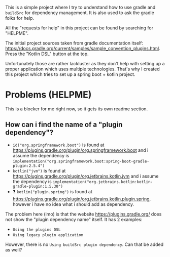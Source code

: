 This is a simple project where I try to understand how to use gradle and `buildSrc` for dependency management. It is also used to ask the gradle folks for help.

All the "requests for help" in this project can be found by searching for "HELPME".

The initial project sources taken from gradle documentation itself: https://docs.gradle.org/current/samples/sample_convention_plugins.html. Press the "Kotlin DSL" button at the top.

Unfortunately those are rather lackluster as they don't help with setting up a proper application which uses multiple technologies. That's why I created this project which tries to set up a spring boot + kotlin project.


# Problems (HELPME)

This is a blocker for me right now, so it gets its own readme section.

## How can i find the name of a "plugin dependency"?

- `id("org.springframework.boot")` is found at https://plugins.gradle.org/plugin/org.springframework.boot and i assume the dependency is `implementation("org.springframework.boot:spring-boot-gradle-plugin:2.5.4")`
- `kotlin("jvm")` is found at https://plugins.gradle.org/plugin/org.jetbrains.kotlin.jvm and i assume the dependency is `implementation("org.jetbrains.kotlin:kotlin-gradle-plugin:1.5.30")`
- ❓ `kotlin("plugin.spring")` is found at https://plugins.gradle.org/plugin/org.jetbrains.kotlin.plugin.spring, however i have no idea what i should add as dependency.

The problem here (imo) is that the website https://plugins.gradle.org/ does not show the "plugin dependency name" itself.
It has 2 examples:

- `Using the plugins DSL`
- `Using legacy plugin application`

However, there is no `Using buildSrc plugin dependency`. Can that be added as well?
